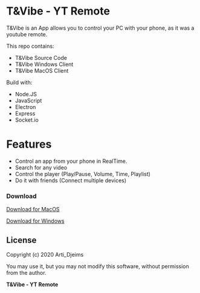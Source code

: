 # T&Vibe - YT Remote 

T&Vibe is an App allows you to control your PC with your phone, as it was a youtube remote.

This repo contains:
  - T&Vibe Source Code
  - T&Vibe Windows Client
  - T&Vibe MacOS Client

Build with:
  - Node.JS
  - JavaScript
  - Electron
  - Express
  - Socket.io

# Features

  - Control an app from your phone in RealTime.
  - Search for any video
  - Control the player (Play/Pause, Volume, Time, Playlist)
  - Do it with friends (Connect multiple devices)


### Download

[Download for MacOS](https://github.com/ArtiDjeims/TandVibe-YT-Remote/raw/master/packaged/T%26Vibe%20-%20YT%20Remote%20(MacOs).zip)

[Download for Windows](https://github.com/ArtiDjeims/TandVibe-YT-Remote/raw/master/packaged/T%26Vibe%20-%20YT%20Remote%20(Win).zip)


License
----

Copyright (c) 2020 Arti_Djeims

You may use it, but you may not modify this software, without permission from the author.


**T&Vibe - YT Remote**

